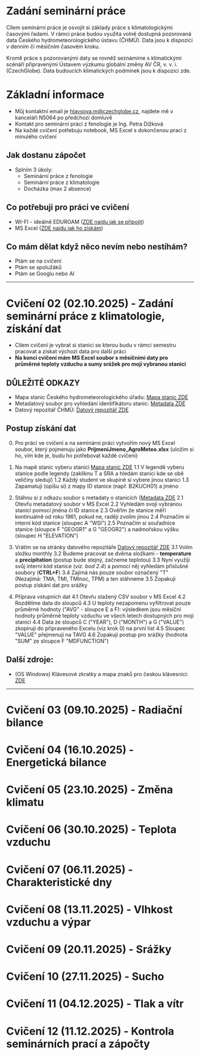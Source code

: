 # Zadání seminární práce
Cílem seminární práce je osvojit si základy práce s klimatologickými časovými řadami. V rámci práce budou využita volně dostupná pozorovaná data Českého hydrometeorologického ústavu (ČHMÚ). Data jsou k dispozici v denním či měsíčním časovém kroku.

Kromě práce s pozorovanými daty se rovněž seznámíme s klimatickými scénáři připravenými Ústavem výzkumu globální změny AV ČR, v. v. i. (CzechGlobe). Data budoucích klimatických podmínek jsou k dispozici zde.

# Základní informace
- Můj kontaktní email je hlavsova.m@czechglobe.cz, najdete mě v kanceláři N5064 po předchozí domluvě
- Kontakt pro seminární práci z fenologie je Ing. Petra Dížková
- Na každé cvičení potřebuju notebook, MS Excel s dokončenou prací z minulého cvičení

## Jak dostanu zápočet
- Splním 3 úkoly:
  - Seminární práce z fenologie
  - Seminární práce z klimatologie
  - Docházka (max 2 absence)   

## Co potřebuji pro práci ve cvičení
- WI-FI - ideálně EDUROAM ([ZDE najdu jak se připojit](https://eduroam.mendelu.cz/25350-navody-k-instalaci))
- MS Excel ([ZDE najdu jak ho získám](https://tech.mendelu.cz/25346-instalace-baliku-microsoft))

## Co mám dělat když něco nevím nebo nestíhám?
  - Ptám se na cvičení
  - Ptám se spolužáků
  - Ptám se Googlu nebo AI

---

# Cvičení 02 (02.10.2025) - Zadání seminární práce z klimatologie, získání dat

- Cílem cvičení je vybrat si stanici se kterou budu v rámci semestru pracovat a získat výchozí data pro další práci
- __Na konci cvičení mám MS Excel soubor s měsíčními daty pro průměrné teploty vzduchu a sumy srážek pro mojí vybranou stanici__

## DŮLEŽITÉ ODKAZY ##
- Mapa stanic Českého hydrometeorologického úřadu: [Mapa stanic ZDE](https://www.chmi.cz/files/portal/docs/poboc/OS/stanice/ShowStations_CZ.html)
- Metadatový soubor pro vyhledání identifikátoru stanic: [Metadata ZDE](https://opendata.chmi.cz/meteorology/climate/historical_csv/metadata/meta1.csv)
- Datový repozitář ČHMÚ: [Datový repozitář ZDE](https://opendata.chmi.cz/meteorology/climate/historical_csv/data/)

## Postup získání dat ##

0. Pro práci ve cvičení a na seminární práci vytvořím nový MS Excel soubor, který pojmenuju jako __PrijmeniJmeno_AgroMeteo.xlsx__ (uložím si ho, vím kde je, budu ho potřebovat každé cvičení)

1. Na mapě stanic vyberu stanici [Mapa stanic ZDE](https://www.chmi.cz/files/portal/docs/poboc/OS/stanice/ShowStations_CZ.html)
  1.1 V legendě vyberu stanice podle legendy (zakliknu T a SRA a hledám stanici kde se obě veličiny sledují)
  1.2 Každý student ve skupině si vybere jinou stanici
  1.3 Zapamatuji (opíšu si) z mapy ID stanice (např. B2KUCH01) a jméno

2. Stáhnu si z odkazu soubor s metadaty o stanicích ([Metadata ZDE](https://opendata.chmi.cz/meteorology/climate/historical_csv/metadata/meta1.csv)
  2.1 Otevřu metadatový soubor v MS Excel
  2.2 Vyhledám svoji vybranou stanici pomocí jména či ID stanice
  2.3 Ověřím že stanice měří kontinuálně od roku 1961, pokud ne, raději zvolím jinou
  2.4 Poznačím si interní kód stanice (sloupec A "WSI")
  2.5 Poznačím si souřadnice stanice (sloupce F "GEOGR1" a G "GEOGR2") a nadmořskou výšku (sloupec H "ELEVATION")

3. Vrátím se na stránky datového repozitáře [Datový repozitář ZDE](https://opendata.chmi.cz/meteorology/climate/historical_csv/data/)
  3.1 Volím složku monthly
  3.2 Budeme pracovat se dvěma složkami - __temperature__ a __precipitation__ (postup bude stejný, začneme teplotou)
  3.3 Nyní využiji svůj interní kód stanice (_viz. bod 2.4_) a pomocí něj vyhledám příslušné soubory (__CTRL+F__)
  3.4 Zajímá nás pouze soubor označený "T" (Nezajímá: TMA, TMI, TMInoc, TPM) a ten stáhneme
  3.5 Zopakuji postup získání dat pro srážky
   
4. Příprava vstupních dat
  4.1 Otevřu stažený CSV soubor v MS Excel
  4.2 Rozdělíme data do sloupců
  4.3 U teploty nezapomenu vyfiltrovat pouze průměrné hodnoty ("AVG" - sloupce E a F): výsledkem jsou měsíční hodnoty průměrné teploty vzduchu ve všech letech dostupných pro moji stanici
  4.4 Data ze sloupců C ("YEAR"), D ("MONTH") a G ("VALUE") zkopíruji do připraveného Excelu (viz krok 0) na první list
  4.5 Sloupec "VALUE" přejmenuji na TAVG
  4.6 Zopakuji postup pro srážky (hodnota "SUM" ze sloupce F "MDFUNCTION")

## Další zdroje:
  - (OS Windows) Klávesové zkratky a mapa znaků pro českou klávesnici: [ZDE](http://www.ceskaklavesnice.cz/zkratky) 

---

# Cvičení 03 (09.10.2025) - Radiační bilance

# Cvičení 04 (16.10.2025) - Energetická bilance

# Cvičení 05 (23.10.2025) - Změna klimatu

# Cvičení 06 (30.10.2025) - Teplota vzduchu

# Cvičení 07 (06.11.2025) - Charakteristické dny

# Cvičení 08 (13.11.2025) - Vlhkost vzduchu a výpar

# Cvičení 09 (20.11.2025) - Srážky

# Cvičení 10 (27.11.2025) - Sucho

# Cvičení 11 (04.12.2025) - Tlak a vítr

# Cvičení 12 (11.12.2025) - Kontrola seminárních prací a zápočty


